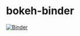 # bokeh-binder

[![Binder](https://mybinder.org/badge_logo.svg)](https://mybinder.org/v2/gh/ciaran-grant/bokeh-binder/master?filepath=proxy%2F5006%2Fbokeh-app)
